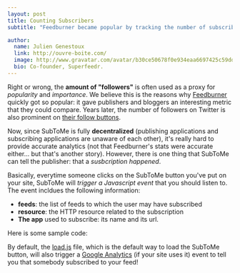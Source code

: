 ```yaml
---
layout: post
title: Counting Subscribers
subtitle: "Feedburner became popular by tracking the number of subscribers. Even if decentralization makes that hard, it's still possible to get some data. Here's how to achieve that with SubToMe."

author:
  name: Julien Genestoux
  link: http://ouvre-boite.com/
  image: http://www.gravatar.com/avatar/b30ce50678f0e934eaa6697425c59dd7?s=256
  bio: Co-founder, Superfeedr.
---
```


Right or wrong, the **amount of "followers"** is often used as a proxy for *popularity* and *importance*. We believe this is the reasons why [Feedburner](http://www.feedburner.com/‎) quickly got so popular: it gave publishers and bloggers an interesting metric that they could compare. Years later, the number of followers on Twitter is also prominent on [their follow buttons](https://dev.twitter.com/docs/follow-button).

Now, since SubToMe is fully **decentralized** (publishing applications and subscribing applications are unaware of each other), it's really hard to provide accurate analytics (not that Feedburner's stats were accurate either... but that's another story). However, there is one thing that SubToMe can tell the publisher: that a *susbcription happened*.

Basically, everytime someone clicks on the SubToMe button you've put on your site, SubToMe will *trigger a Javascript event* that you should listen to. The event incldues the following information:

* **feeds**: the list of feeds to which the user may have subscribed
* **resource**: the HTTP resource related to the subscription
* **The app** used to subscribe: its name and its url.

Here is some sample code:
<script src="https://gist.github.com/julien51/7649772.js">
</script>

By default, the [load.js](https://www.subtome.com/load.js) file, which is the default way to load the SubToMe button, will also trigger a [Google Analytics](http://www.google.com/analytics/) (if your site uses it) event to tell you that somebody subscribed to your feed! 


